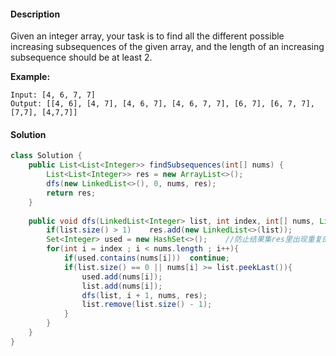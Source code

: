#### Description

Given an integer array, your task is to find all the different possible increasing subsequences of the given array, and the length of an increasing subsequence should be at least 2.

 

**Example:**

```
Input: [4, 6, 7, 7]
Output: [[4, 6], [4, 7], [4, 6, 7], [4, 6, 7, 7], [6, 7], [6, 7, 7], [7,7], [4,7,7]]
```



#### Solution

```java
class Solution {
    public List<List<Integer>> findSubsequences(int[] nums) {
        List<List<Integer>> res = new ArrayList<>();
        dfs(new LinkedList<>(), 0, nums, res);
        return res;
    }
    
    public void dfs(LinkedList<Integer> list, int index, int[] nums, List<List<Integer>> res){
        if(list.size() > 1)    res.add(new LinkedList<>(list));
        Set<Integer> used = new HashSet<>();	//防止结果集res里出现重复的数组
        for(int i = index ; i < nums.length ; i++){
            if(used.contains(nums[i]))  continue;
            if(list.size() == 0 || nums[i] >= list.peekLast()){
                used.add(nums[i]);
                list.add(nums[i]);
                dfs(list, i + 1, nums, res);
                list.remove(list.size() - 1);
            }
        }
    }
}
```

